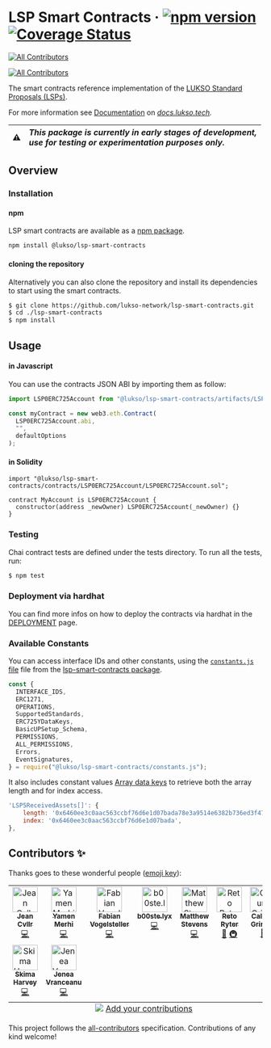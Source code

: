 # LSP Smart Contracts &middot; [![npm version](https://img.shields.io/npm/v/@lukso/lsp-smart-contracts.svg?style=flat)](https://www.npmjs.com/package/@lukso/lsp-smart-contracts) [![Coverage Status](https://coveralls.io/repos/github/lukso-network/lsp-smart-contracts/badge.svg?branch=develop)](https://coveralls.io/github/lukso-network/lsp-smart-contracts?branch=develop)

<!-- ALL-CONTRIBUTORS-BADGE:START - Do not remove or modify this section -->
[![All Contributors](https://img.shields.io/badge/all_contributors-9-orange.svg?style=flat-square)](#contributors-)
<!-- ALL-CONTRIBUTORS-BADGE:END -->

<!-- ALL-CONTRIBUTORS-BADGE:START - Do not remove or modify this section -->

[![All Contributors](https://img.shields.io/badge/all_contributors-0-orange.svg?style=flat-square)](#contributors-)

<!-- ALL-CONTRIBUTORS-BADGE:END -->

The smart contracts reference implementation of the [LUKSO Standard Proposals (LSPs)](https://github.com/lukso-network/LIPs/tree/main/LSPs).

For more information see [Documentation](https://docs.lukso.tech/standards/smart-contracts/introduction) on _[docs.lukso.tech](https://docs.lukso.tech/standards/introduction)._

| :warning: | _This package is currently in early stages of development,<br/> use for testing or experimentation purposes only._ |
| :-------: | :----------------------------------------------------------------------------------------------------------------- |

## **Overview**

### Installation

#### npm

LSP smart contracts are available as a [npm package](https://www.npmjs.com/package/@lukso/lsp-smart-contracts).

```bash
npm install @lukso/lsp-smart-contracts
```

#### cloning the repository

Alternatively you can also clone the repository and install its dependencies to start using the smart contracts.

```bash
$ git clone https://github.com/lukso-network/lsp-smart-contracts.git
$ cd ./lsp-smart-contracts
$ npm install
```

## Usage

#### in Javascript

You can use the contracts JSON ABI by importing them as follow:

```javascript
import LSP0ERC725Account from "@lukso/lsp-smart-contracts/artifacts/LSP0ERC725Account.json";

const myContract = new web3.eth.Contract(
  LSP0ERC725Account.abi,
  "",
  defaultOptions
);
```

#### in Solidity

```sol
import "@lukso/lsp-smart-contracts/contracts/LSP0ERC725Account/LSP0ERC725Account.sol";

contract MyAccount is LSP0ERC725Account {
  constructor(address _newOwner) LSP0ERC725Account(_newOwner) {}
}

```

### Testing

Chai contract tests are defined under the tests directory. To run all the tests, run:

```bash
$ npm test
```

### Deployment via hardhat

You can find more infos on how to deploy the contracts via hardhat in the [DEPLOYMENT](./DEPLOYMENT.md) page.

### Available Constants

You can access interface IDs and other constants, using the [`constants.js` file](https://github.com/lukso-network/lsp-smart-contracts/blob/main/constants.js) file from the [lsp-smart-contracts package](https://www.npmjs.com/package/@lukso/lsp-smart-contracts).

```js
const {
  INTERFACE_IDS,
  ERC1271,
  OPERATIONS,
  SupportedStandards,
  ERC725YDataKeys,
  BasicUPSetup_Schema,
  PERMISSIONS,
  ALL_PERMISSIONS,
  Errors,
  EventSignatures,
} = require("@lukso/lsp-smart-contracts/constants.js");
```

It also includes constant values [Array data keys](https://github.com/lukso-network/LIPs/blob/main/LSPs/LSP-2-ERC725YJSONSchema.md#Array) to retrieve both the array length and for index access.

```js
'LSP5ReceivedAssets[]': {
    length: '0x6460ee3c0aac563ccbf76d6e1d07bada78e3a9514e6382b736ed3f478ab7b90b',
    index: '0x6460ee3c0aac563ccbf76d6e1d07bada',
},
```

## Contributors ✨

Thanks goes to these wonderful people ([emoji key](https://allcontributors.org/docs/en/emoji-key)):

<!-- ALL-CONTRIBUTORS-LIST:START - Do not remove or modify this section -->
<!-- prettier-ignore-start -->
<!-- markdownlint-disable -->
<table>
  <tbody>
    <tr>
      <td align="center" valign="top" width="14.28%"><a href="https://github.com/CJ42"><img src="https://avatars.githubusercontent.com/u/31145285?v=4?s=50" width="50px;" alt="Jean Cvllr"/><br /><sub><b>Jean Cvllr</b></sub></a><br /><a href="https://github.com/Fabian Vogelsteller/lsp-smart-contracts/commits?author=CJ42" title="Code">💻</a></td>
      <td align="center" valign="top" width="14.28%"><a href="https://github.com/YamenMerhi"><img src="https://avatars.githubusercontent.com/u/86341666?v=4?s=50" width="50px;" alt="Yamen Merhi"/><br /><sub><b>Yamen Merhi</b></sub></a><br /><a href="https://github.com/Fabian Vogelsteller/lsp-smart-contracts/commits?author=YamenMerhi" title="Code">💻</a></td>
      <td align="center" valign="top" width="14.28%"><a href="https://lukso.network/"><img src="https://avatars.githubusercontent.com/u/232662?v=4?s=50" width="50px;" alt="Fabian Vogelsteller"/><br /><sub><b>Fabian Vogelsteller</b></sub></a><br /><a href="https://github.com/Fabian Vogelsteller/lsp-smart-contracts/commits?author=frozeman" title="Code">💻</a></td>
      <td align="center" valign="top" width="14.28%"><a href="https://github.com/b00ste"><img src="https://avatars.githubusercontent.com/u/62855857?v=4?s=50" width="50px;" alt="b00ste.lyx"/><br /><sub><b>b00ste.lyx</b></sub></a><br /><a href="https://github.com/Fabian Vogelsteller/lsp-smart-contracts/commits?author=b00ste" title="Code">💻</a></td>
      <td align="center" valign="top" width="14.28%"><a href="http://www.mattgstevens.com/"><img src="https://avatars.githubusercontent.com/u/2363636?v=4?s=50" width="50px;" alt="Matthew Stevens"/><br /><sub><b>Matthew Stevens</b></sub></a><br /><a href="https://github.com/Fabian Vogelsteller/lsp-smart-contracts/commits?author=mattgstevens" title="Code">💻</a></td>
      <td align="center" valign="top" width="14.28%"><a href="http://rryter.ch/"><img src="https://avatars.githubusercontent.com/u/798709?v=4?s=50" width="50px;" alt="Reto Ryter"/><br /><sub><b>Reto Ryter</b></sub></a><br /><a href="#tool-rryter" title="Tools">🔧</a> <a href="#infra-rryter" title="Infrastructure (Hosting, Build-Tools, etc)">🚇</a></td>
      <td align="center" valign="top" width="14.28%"><a href="https://github.com/CallumGrindle"><img src="https://avatars.githubusercontent.com/u/54543428?v=4?s=50" width="50px;" alt="Callum Grindle"/><br /><sub><b>Callum Grindle</b></sub></a><br /><a href="https://github.com/Fabian Vogelsteller/lsp-smart-contracts/pulls?q=is%3Apr+reviewed-by%3ACallumGrindle" title="Reviewed Pull Requests">👀</a></td>
    </tr>
    <tr>
      <td align="center" valign="top" width="14.28%"><a href="https://github.com/skimaharvey"><img src="https://avatars.githubusercontent.com/u/64636974?v=4?s=50" width="50px;" alt="Skima Harvey"/><br /><sub><b>Skima Harvey</b></sub></a><br /><a href="https://github.com/Fabian Vogelsteller/lsp-smart-contracts/commits?author=skimaharvey" title="Code">💻</a></td>
      <td align="center" valign="top" width="14.28%"><a href="https://stackoverflow.com/users/7210237/jenea-vranceanu"><img src="https://avatars.githubusercontent.com/u/36865532?v=4?s=50" width="50px;" alt="Jenea Vranceanu"/><br /><sub><b>Jenea Vranceanu</b></sub></a><br /><a href="https://github.com/Fabian Vogelsteller/lsp-smart-contracts/commits?author=JeneaVranceanu" title="Code">💻</a></td>
    </tr>
  </tbody>
  <tfoot>
    <tr>
      <td align="center" size="13px" colspan="7">
        <img src="https://raw.githubusercontent.com/all-contributors/all-contributors-cli/1b8533af435da9854653492b1327a23a4dbd0a10/assets/logo-small.svg">
          <a href="https://all-contributors.js.org/docs/en/bot/usage">Add your contributions</a>
        </img>
      </td>
    </tr>
  </tfoot>
</table>

<!-- markdownlint-restore -->
<!-- prettier-ignore-end -->

<!-- ALL-CONTRIBUTORS-LIST:END -->

This project follows the [all-contributors](https://github.com/all-contributors/all-contributors) specification. Contributions of any kind welcome!
